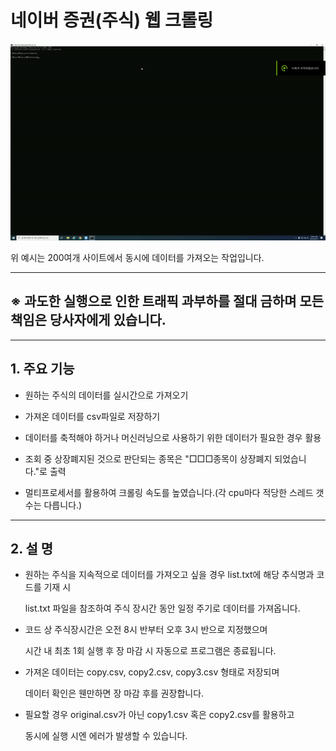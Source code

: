 # 네이버 증권(주식) 웹 크롤링
![web_crol](./web_crol.gif)

위 예시는 200여개 사이트에서 동시에 데이터를 가져오는 작업입니다.
***
## ※ 과도한 실행으로 인한 트래픽 과부하를 절대 금하며 모든 책임은 당사자에게 있습니다.
***

## 1. 주요 기능

- 원하는 주식의 데이터를 실시간으로 가져오기

- 가져온 데이터를 csv파일로 저장하기

- 데이터를 축적해야 하거나 머신러닝으로 사용하기 위한 데이터가 필요한 경우 활용

- 조회 중 상장폐지된 것으로 판단되는 종목은 "□□□종목이 상장폐지 되었습니다."로 출력

- 멀티프로세서를 활용하여 크롤링 속도를 높였습니다.(각 cpu마다 적당한 스레드 갯수는 다릅니다.)

***

## 2. 설 명

- 원하는 주식을 지속적으로 데이터를 가져오고 싶을 경우 list.txt에 해당 추식명과 코드를 기재 시

    list.txt 파일을 참조하여 주식 장시간 동안 일정 주기로 데이터를 가져옵니다.
 
 
- 코드 상 주식장시간은 오전 8시 반부터 오후 3시 반으로 지정했으며

    시간 내 최초 1회 실행 후 장 마감 시 자동으로 프로그램은 종료됩니다.
 
 
- 가져온 데이터는 copy.csv, copy2.csv, copy3.csv 형태로 저장되며

    데이터 확인은 웬만하면 장 마감 후를 권장합니다.
 
 
- 필요할 경우 original.csv가 아닌 copy1.csv 혹은 copy2.csv를 활용하고

    동시에 실행 시엔 에러가 발생할 수 있습니다.

